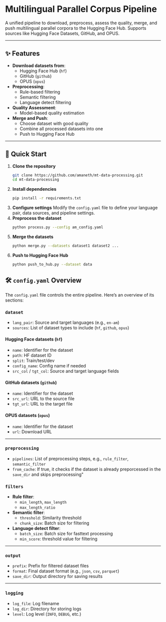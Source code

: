 # Multilingual Parallel Corpus Pipeline

A unified pipeline to download, preprocess, assess the quality, merge, and push multilingual parallel corpora to the Hugging Face Hub. Supports sources like Hugging Face Datasets, GitHub, and OPUS.

---

## ✨ Features

- **Download datasets from**:
  - Hugging Face Hub (`hf`)
  - GitHub (`github`)
  - OPUS (`opus`)
- **Preprocessing**:
  - Rule-based filtering
  - Semantic filtering
  - Language detect filtering
- **Quality Assessment**:
  - Model-based quality estimation
- **Merge and Push**:
  - Choose dataset with good quality
  - Combine all processed datasets into one
  - Push to Hugging Face Hub

---

## 🚀 Quick Start

1. **Clone the repository**
   ```bash
   git clone https://github.com/amaneth/mt-data-processing.git
   cd mt-data-processing
2. **Install dependencies**
   ```bash
   pip install -r requirements.txt
3. **Configure settings**
    Modify the `config.yaml` file to define your language pair, data sources, and pipeline settings.
4. **Preprocess the dataset**
    ```bash
    python process.py --config am_config.yaml

5. **Merge the datasets**
    ```bash
    python merge.py --datasets dataset1 dataset2 ...
6. **Push to Hugging Face Hub**
    ```bash
    python push_to_hub.py --dataset data


## 🛠️ `config.yaml` Overview

The `config.yaml` file controls the entire pipeline. Here’s an overview of its sections:

### `dataset`
- `lang_pair`: Source and target languages (e.g., `en-am`)
- `sources`: List of dataset types to include (`hf`, `github`, `opus`)

#### Hugging Face datasets (`hf`)
- `name`: Identifier for the dataset
- `path`: HF dataset ID
- `split`: Train/test/dev
- `config_name`: Config name if needed
- `src_col` / `tgt_col`: Source and target language fields

#### GitHub datasets (`github`)
- `name`: Identifier for the dataset
- `src_url`: URL to the source file
- `tgt_url`: URL to the target file

#### OPUS datasets (`opus`)
- `name`: Identifier for the dataset
- `url`: Download URL

---

### `preprocessing`
- `pipelines`: List of preprocessing steps, e.g., `rule_filter`, `semantic_filter`
- `from_cache`: If true, it checks if the dataset is already preporcessed in the `save_dir` and skips preprocessing"

### `filters`
- **Rule filter**:
  - `min_length`, `max_length`
  - `max_length_ratio`
- **Semantic filter**:
  - `threshold`: Similarity threshold
  - `chunk_size`: Batch size for filtering
- **Language detect filter**:
  - `batch_size`: Batch size for fasttext processing
  - `min_score`: threshold value for filtering

---

### `output`
- `prefix`: Prefix for filtered dataset files
- `format`: Final dataset format (e.g., `json`, `csv`, `parquet`)
- `save_dir`: Output directory for saving results

---

### `logging`
- `log_file`: Log filename
- `log_dir`: Directory for storing logs
- `level`: Log level (`INFO`, `DEBUG`, etc.)



